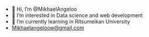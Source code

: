 - 👋 Hi, I’m @MikhaelAngeloo
- 👀 I’m interested in Data science and web development
- 🌱 I’m currently learning in Ritsumeikan University
- Mikhaelangeloow@gmail.com

<!---
MikhaelAngeloo/MikhaelAngeloo is a ✨ special ✨ repository because its `README.md` (this file) appears on your GitHub profile.
You can click the Preview link to take a look at your changes.
--->
